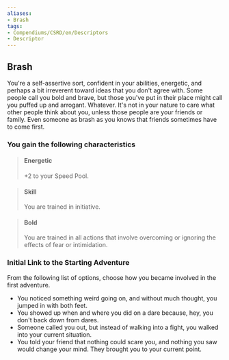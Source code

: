 ```yaml
---
aliases:
- Brash
tags:
- Compendiums/CSRD/en/Descriptors
- Descriptor
---
```


## Brash  
You're a self-assertive sort, confident in your abilities, energetic, and perhaps a bit irreverent toward ideas that you don't agree with. Some people call you bold and brave, but those you've put in their place might call you puffed up and arrogant. Whatever. It's not in your nature to care what other people think about you, unless those people are your friends or family. Even someone as brash as you knows that friends sometimes have to come first.
### You gain the following characteristics  
> #### Energetic
> +2 to your Speed Pool.  

> #### Skill
> You are trained in initiative.  

> #### Bold
> You are trained in all actions that involve overcoming or ignoring the effects of fear or intimidation.  

### Initial Link to the Starting Adventure  
From the following list of options, choose how you became involved in the first adventure.  
- You noticed something weird going on, and without much thought, you jumped in with both feet.  
- You showed up when and where you did on a dare because, hey, you don't back down from dares.  
- Someone called you out, but instead of walking into a fight, you walked into your current situation.  
- You told your friend that nothing could scare you, and nothing you saw would change your mind. They brought you to your current point.  